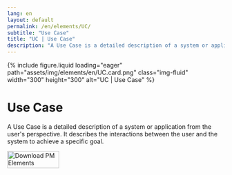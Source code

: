 ```yaml
---
lang: en
layout: default
permalink: /en/elements/UC/
subtitle: "Use Case"
title: "UC | Use Case"
description: "A Use Case is a detailed description of a system or application from the user's perspective. It describes the interactions between the user and the system to achieve a specific goal."
---
```


{% include figure.liquid loading="eager" path="assets/img/elements/en/UC.card.png" class="img-fluid" width="300" height="300" alt="UC | Use Case" %}

# Use Case

A Use Case is a detailed description of a system or application from the user's perspective. It describes the interactions between the user and the system to achieve a specific goal.

<a href="https://apps.apple.com/app/apple-store/id6738084498?pt=127441684&ct=website&mt=8">
  <img src="{{ "assets/img/en/appstore.png" | relative_url }}" width="120" height="40" alt="Download PM Elements">
</a>
